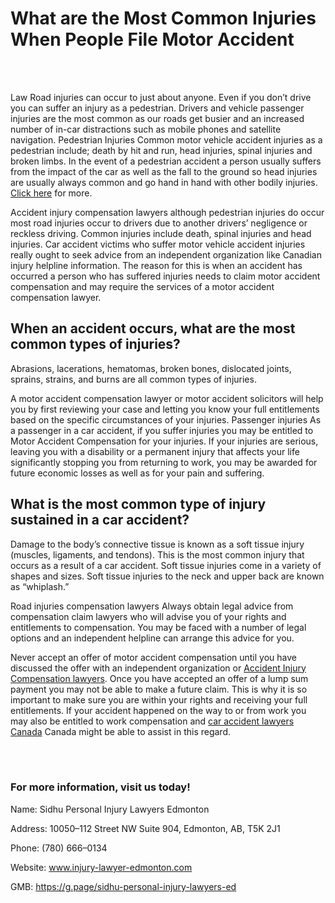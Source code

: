 <h1>What are the Most Common Injuries When People File Motor Accident</h1>
<br></br>
<P>Law Road injuries can occur to just about anyone. Even if you don’t drive you can suffer an injury as a pedestrian. Drivers and vehicle passenger injuries are the most common as our roads get busier and an increased number of in-car distractions such as mobile phones and satellite navigation. Pedestrian Injuries Common motor vehicle accident injuries as a pedestrian include; death by hit and run, head injuries, spinal injuries and broken limbs. In the event of a pedestrian accident a person usually suffers from the impact of the car as well as the fall to the ground so head injuries are usually always common and go hand in hand with other bodily injuries. <a href="https://injury-lawyer edmonton.com/personal-injury-law/">Click here</a> for more.

<P>Accident injury compensation lawyers although pedestrian injuries do occur most road injuries occur to drivers due to another drivers’ negligence or reckless driving. Common injuries include death, spinal injuries and head injuries. Car accident victims who suffer motor vehicle accident injuries really ought to seek advice from an independent organization like Canadian injury helpline information. The reason for this is when an accident has occurred a person who has suffered injuries needs to claim motor accident compensation and may require the services of a motor accident compensation lawyer.</P>

<h2>When an accident occurs, what are the most common types of injuries?</h2>

<P>Abrasions, lacerations, hematomas, broken bones, dislocated joints, sprains, strains, and burns are all common types of injuries.</P>
<P>A motor accident compensation lawyer or motor accident solicitors will help you by first reviewing your case and letting you know your full entitlements based on the specific circumstances of your injuries. Passenger injuries As a passenger in a car accident, if you suffer injuries you may be entitled to Motor Accident Compensation for your injuries. If your injuries are serious, leaving you with a disability or a permanent injury that affects your life significantly stopping you from returning to work, you may be awarded for future economic losses as well as for your pain and suffering.</P>

<h2>What is the most common type of injury sustained in a car accident?</h2>

<P>Damage to the body’s connective tissue is known as a soft tissue injury (muscles, ligaments, and tendons). This is the most common injury that occurs as a result of a car accident. Soft tissue injuries come in a variety of shapes and sizes. Soft tissue injuries to the neck and upper back are known as “whiplash.”</P>

<P>Road injuries compensation lawyers Always obtain legal advice from compensation claim lawyers who will advise you of your rights and entitlements to compensation. You may be faced with a number of legal options and an independent helpline can arrange this advice for you.</P>

<P>Never accept an offer of motor accident compensation until you have discussed the offer with an independent organization or <a href="https://en.wikipedia.org/wiki/Personal_injury_lawyer">Accident Injury Compensation lawyers</a>. Once you have accepted an offer of a lump sum payment you may not be able to make a future claim. This is why it is so important to make sure you are within your rights and receiving your full entitlements. If your accident happened on the way to or from work you may also be entitled to work compensation and <a href="https://g.page/sidhu-personal-injury-lawyers-ed">car accident lawyers Canada</a> Canada might be able to assist in this regard.</P>
<br></br>




<h3>For more information, visit us today!</h3>

Name: Sidhu Personal Injury Lawyers Edmonton

Address: 10050–112 Street NW Suite 904, Edmonton, AB, T5K 2J1

Phone: (780) 666–0134

Website: www.injury-lawyer-edmonton.com

GMB: https://g.page/sidhu-personal-injury-lawyers-ed
